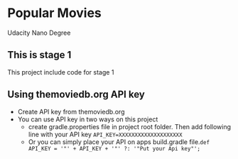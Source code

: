 # Popular Movies
Udacity Nano Degree

## This is stage 1
This project include code for stage 1

## Using themoviedb.org API key

* Create API key from themoviedb.org 
* You can use API key in two ways on this project
	* create gradle.properties file in project root folder. Then add following line with your API key `API_KEY=XXXXXXXXXXXXXXXXXXXX`
	* Or you can simply place your API on apps build.gradle file.`def API_KEY = '"' + API_KEY + '"' ?: '"Put your Api key"';`

	